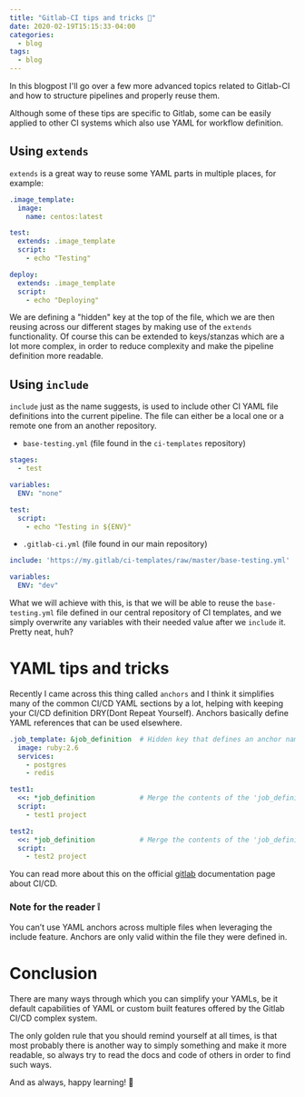 ```yaml
---
title: "Gitlab-CI tips and tricks 🎃"
date: 2020-02-19T15:15:33-04:00
categories:
  - blog
tags:
  - blog
---
```


In this blogpost I'll go over a few more advanced topics related to Gitlab-CI and how to structure pipelines and properly reuse them.

Although some of these tips are specific to Gitlab, some can be easily applied to other CI systems which also use YAML for workflow definition.

## Using `extends`

`extends` is a great way to reuse some YAML parts in multiple places, for example:

```yml
.image_template:
  image:
    name: centos:latest

test:
  extends: .image_template
  script:
    - echo "Testing"

deploy:
  extends: .image_template
  script:
    - echo "Deploying"
```

We are defining a "hidden" key at the top of the file, which we are then reusing across our different stages by making use of the `extends` functionality. Of course this can be extended to keys/stanzas which are a lot more complex, in order to reduce complexity and make the pipeline definition more readable.

## Using `include`

`include` just as the name suggests, is used to include other CI YAML file definitions into the current pipeline. The file can either be a local one or a remote one from an another repository.

* `base-testing.yml` (file found in the `ci-templates` repository)

```yml
stages:
  - test

variables:
  ENV: "none"

test:
  script:
    - echo "Testing in ${ENV}"
```

* `.gitlab-ci.yml` (file found in our main repository)

```yml
include: 'https://my.gitlab/ci-templates/raw/master/base-testing.yml'

variables:
  ENV: "dev"

```

What we will achieve with this, is that we will be able to reuse the `base-testing.yml` file defined in our central repository of CI templates, and we simply overwrite any variables with their needed value after we `include` it. Pretty neat, huh?


# YAML tips and tricks

Recently I came across this thing called `anchors` and I think it simplifies many of the common CI/CD YAML sections by a lot, helping with keeping your CI/CD definition DRY(Dont Repeat Yourself).
Anchors basically define YAML references that can be used elsewhere.

```yml
.job_template: &job_definition  # Hidden key that defines an anchor named 'job_definition'
  image: ruby:2.6
  services:
    - postgres
    - redis

test1:
  <<: *job_definition           # Merge the contents of the 'job_definition' alias
  script:
    - test1 project

test2:
  <<: *job_definition           # Merge the contents of the 'job_definition' alias
  script:
    - test2 project

```

You can read more about this on the official [gitlab][gitlab] documentation page about CI/CD.


### Note for the reader ❕

You can’t use YAML anchors across multiple files when leveraging the include feature. Anchors are only valid within the file they were defined in.

# Conclusion

There are many ways through which you can simplify your YAMLs, be it default capabilities of YAML or custom built features offered by the Gitlab CI/CD complex system.

The only golden rule that you should remind yourself at all times, is that most probably there is another way to simply something and make it more readable, so always try to read the docs and code of others in order to find such ways.

And as always, happy learning! 🙌

[gitlab]: https://docs.gitlab.com/ee/ci/yaml/#anchors
